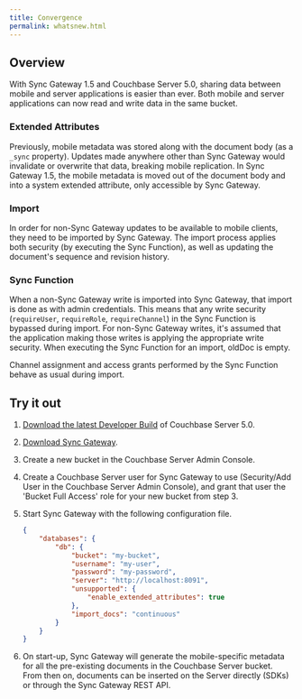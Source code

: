 ```yaml
---
title: Convergence
permalink: whatsnew.html
---
```


<!--

Plan:

- [x] [GA] Update configuration file [reference](https://developer.couchbase.com/documentation/mobile/current/guides/sync-gateway/config-properties/index.html) (Adam)
	- The backing yaml file must be updated here on the [convergence](https://github.com/couchbaselabs/couchbase-mobile-portal/blob/convergence/configs/20/sg.yaml) branch.

- [x] Provide example config for most common scenario (Adam, *included below*)
	- Can be inserted on the stub [convergence.md](https://github.com/couchbaselabs/couchbase-mobile-portal/blob/convergence/md-docs/_20/guides/sync-gateway/convergence.md) file.
- [ ] [DP2/GA] Compatibility matrix
	- 1.5 will enable convergence if the server is =< 5.0, otherwise will not enable it.
- [ ] [DP2/GA] Conceptual explanation of a server-only application that starts using mobile
	- Provide what is expected from an end user point of view (Sachin)
		1. Pre-deployment planning
			- User creation for mobile users – why? How are these different from server users?
			- Choose an authentication option from the ones available – link to the different portions of the SG guide
			- Choose which documents/buckets would be enabled for convergence (auto-import)
		2. Deployment
			- Create a SG cluster
			- Configuration of SG
			- Configure docs/buckets for mobile enablement/auto-import
		3. Add CBL to mobile application
			- Link to getting started guides on dev portal
	- Provide implementation notes and details (Adam) 
- [ ] [DP2/GA] Conceptual explanation of a mobile-only application that starts using server SDKs.
	- Provide what is expected from an end user point of view (Sachin)
		1. Pre-deployment planning
			- Choose the application development strategy for the server application developed using one of our SDKs.
			- Choose which documents/buckets would be enabled for convergence (auto-import)
		2. Deployment
			- Upgrade CB server cluster to Spock and SG to 2.1
			- Configuration of SG
			- Configure docs/buckets for mobile enablement/auto-import
		3. Impact on mobile app
			- No impact. Call out the compatibility between SG 2.x and CBL 1.x
	- Provide implementation notes and details (Adam)
- [ ] [DP2/GA] Migrating from bucket shadowing.
	- Remove bucket shadowing docs from 1.5 (in 1.4 only)
	- Explain strategy on migrating from bucket shadowing to 1.5
- [ ] [DP2/GA] Release notes for convergence.
	- Improve the process to edit/review release notes. Scope already covered in [#596](https://github.com/couchbaselabs/couchbase-mobile-portal/issues/596) (James)
	Edit the release notes once the process is improved (Adam)

-->

## Overview

With Sync Gateway 1.5 and Couchbase Server 5.0, sharing data between mobile and server applications is easier than ever.  Both mobile and server applications can now read and write data in the same bucket. 

### Extended Attributes

Previously, mobile metadata was stored along with the document body (as a `_sync` property). Updates made anywhere other than Sync Gateway would invalidate or overwrite that data, breaking mobile replication.  In Sync Gateway 1.5, the mobile metadata is moved out of the document body and into a system extended attribute, only accessible by Sync Gateway.  

### Import

In order for non-Sync Gateway updates to be available to mobile clients, they need to be imported by Sync Gateway.  The import process applies both security (by executing the Sync Function), as well as updating the document's sequence and revision history.


### Sync Function

When a non-Sync Gateway write is imported into Sync Gateway, that import is done as with admin credentials.  This means that any write security (`requireUser`, `requireRole`, `requireChannel`) in the Sync Function is bypassed during import.  For non-Sync Gateway writes, it's assumed that the application making those writes is applying the appropriate write security.  When executing the Sync Function for an import, oldDoc is empty.

Channel assignment and access grants performed by the Sync Function behave as usual during import.  

## Try it out

1. [Download the latest Developer Build](https://www.couchbase.com/downloads) of Couchbase Server 5.0.
2. [Download Sync Gateway](https://www.couchbase.com/downloads?family=Mobile&product=Couchbase%20Sync%20Gateway&edition=Enterprise%20Edition 
).
3. Create a new bucket in the Couchbase Server Admin Console.
4. Create a Couchbase Server user for Sync Gateway to use (Security/Add User in the Couchbase Server Admin Console), and grant that user the 'Bucket Full Access' role for your new bucket from step 3.
5. Start Sync Gateway with the following configuration file.

	```json
	{
		"databases": {
			"db": {
				"bucket": "my-bucket",
				"username": "my-user",
				"password": "my-password",
				"server": "http://localhost:8091",
				"unsupported": {
					"enable_extended_attributes": true
				},
				"import_docs": "continuous"
			}
		}
	}
	```

6. On start-up, Sync Gateway will generate the mobile-specific metadata for all the pre-existing documents in the Couchbase Server bucket.  From then on, documents can be inserted on the Server directly (SDKs) or through the Sync Gateway REST API.

